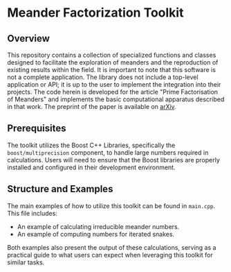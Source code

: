 # Meander Factorization Toolkit

## Overview
This repository contains a collection of specialized functions and classes designed to facilitate the exploration of meanders and the reproduction of existing results within the field. It is important to note that this software is not a complete application. The library does not include a top-level application or API; it is up to the user to implement the integration into their projects.
The code herein is developed for the article "Prime Factorisation of Meanders" and implements the basic computational apparatus described in that work. The preprint of the paper is available on [arXiv](https://arxiv.org/abs/2112.10289).

## Prerequisites
The toolkit utilizes the Boost C++ Libraries, specifically the `boost/multiprecision` component, to handle large numbers required in calculations. Users will need to ensure that the Boost libraries are properly installed and configured in their development environment.

## Structure and Examples
The main examples of how to utilize this toolkit can be found in `main.cpp`. This file includes:
- An example of calculating irreducible meander numbers.
- An example of computing numbers for iterated snakes.

Both examples also present the output of these calculations, serving as a practical guide to what users can expect when leveraging this toolkit for similar tasks.